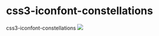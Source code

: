 # css3-iconfont-constellations
css3-iconfont-constellations
![](https://github.com/jingwhale/css3-iconfont-constellations/raw/master/images/IconFont.gif)
